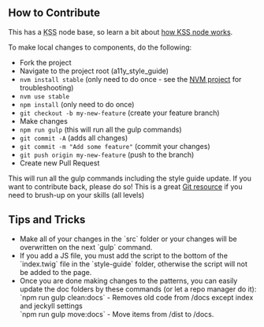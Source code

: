 <div><h2>How to Contribute</h2>
<p>This has a <abbr title="Knyle Style Sheets">KSS</abbr> node base, so learn a bit about <a href="https://github.com/kss-node/kss-node/wiki/Quick-Start-Guide" target="_blank">how KSS node works</a>.</p>
<p>To make local changes to components, do the following:</p>
<ul>
<li>Fork the project</li>
<li>Navigate to the project root (a11y_style_guide)</li>
<li><code>nvm install stable</code> (only need to do once - see the <a href="https://github.com/creationix/nvm" target="_blank"><abbr title="node version manager">NVM</abbr> project</a> for troubleshooting)</li>
<li><code>nvm use stable</code></li>
<li><code>npm install</code> (only need to do once)</li>
<li><code>git checkout -b my-new-feature</code> (create your feature branch)</li>
<li>Make changes</li>
<li><code>npm run gulp</code> (this will run all the gulp commands)</li>
<li><code>git commit -A</code> (adds all changes)</li>
<li><code>git commit -m "Add some feature"</code> (commit your changes)</li>
<li><code>git push origin my-new-feature</code> (push to the branch)</li>
<li>Create new Pull Request</li>
</ul>
<p>This will run all the gulp commands including the style guide update. If you want to contribute back, please do so! This is a great <a href="https://www.atlassian.com/git" target="_blank">Git resource</a> if you need to brush-up on your skills (all levels)</p></div>
<div>
<div><h2>Tips and Tricks</h2>
  <ul>
    <li>Make all of your changes in the `src` folder or your changes will be overwritten on the next `gulp` command.</li>
    <li>If you add a JS file, you must add the script to the bottom of the `index.twig` file in the `style-guide` folder, otherwise the script will not be added to the page.</li>
    <li>Once you are done making changes to the patterns, you can easily update the doc folders by these commands (or let a repo manager do it):<br>`npm run gulp clean:docs` - Removes old code from /docs except index and jeckyll settings<br>
`npm run gulp move:docs` - Move items from /dist to /docs.
</li>
</div>

